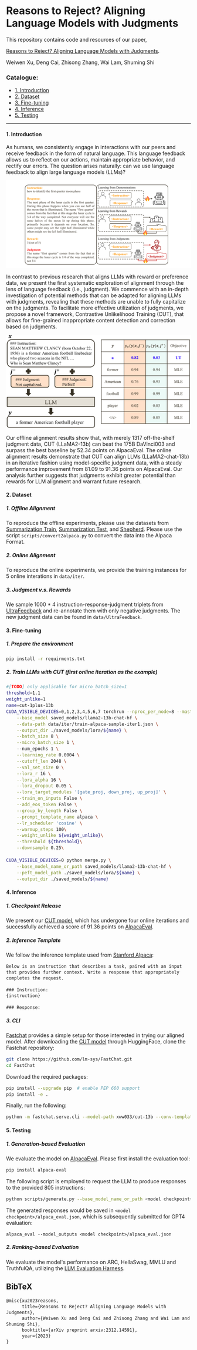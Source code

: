 # Reasons to Reject? Aligning Language Models with Judgments

This repository contains code and resources of our paper,

[Reasons to Reject? Aligning Language Models with Judgments](https://arxiv.org/abs/2312.14591).

Weiwen Xu, Deng Cai, Zhisong Zhang, Wai Lam, Shuming Shi

<span id='all_catelogue'/>

### Catalogue:
* <a href='#introduction'>1. Introduction</a>
* <a href='#dataset'>2. Dataset</a>
* <a href='#train'>3. Fine-tuning</a>
* <a href='#inference'>4. Inference</a>
* <a href='#test'>5. Testing</a>
****

<span id='introduction'/>

#### 1. Introduction

As humans, we consistently engage in interactions with our peers and receive feedback in the form of natural language. This language feedback allows us to reflect on our actions, maintain appropriate behavior, and rectify our errors. The question arises naturally: can we use language feedback to align large language models (LLMs)? 

<img src="./assets/intro.png" alt="intro" align=center />

In contrast to previous research that aligns LLMs with reward or preference data, we present the first systematic exploration of alignment through the lens of language feedback (i.e., judgment). We commence with an in-depth investigation of potential methods that can be adapted for aligning LLMs with judgments, revealing that these methods are unable to fully capitalize on the judgments. To facilitate more effective utilization of judgments, we propose a novel framework, Contrastive Unlikelihood Training (CUT), that allows for fine-grained inappropriate content detection and correction based on judgments. 


<p align="center">
<img src="./assets/toy.png" alt="CUT" width="600"/>
</p>


Our offline alignment results show that, with merely 1317 off-the-shelf judgment data, CUT (LLaMA2-13b) can beat the 175B DaVinci003 and surpass the best baseline by 52.34 points on AlpacaEval. The online alignment results demonstrate that CUT can align LLMs (LLaMA2-chat-13b) in an iterative fashion using model-specific judgment data, with a steady performance improvement from 81.09 to 91.36 points on AlpacaEval. Our analysis further suggests that judgments exhibit greater potential than rewards for LLM alignment and warrant future research.

<span id='dataset'/>

#### 2. Dataset

##### 1. Offline Alignment

To reproduce the offline experiments, please use the datasets from [Summarization Train](https://openaipublic.blob.core.windows.net/critiques/dataset/critiques/train.jsonl.gz), [Summarization Test](https://openaipublic.blob.core.windows.net/critiques/dataset/critiques/test.jsonl.gz), and [Shepherd](https://github.com/facebookresearch/Shepherd).
Please use the script `scripts/convert2alpaca.py` to convert the data into the Alpaca Format.


##### 2. Online Alignment

To reproduce the online experiments, we provide the training instances for 5 online interations in `data/iter`. 

##### 3. Judgment v.s. Rewards

We sample 1000 * 4 instruction-response-judgment triplets from [UltraFeedback](https://github.com/OpenBMB/UltraFeedback) and re-annotate them with only negative judgments. The new judgment data can be found in `data/UltraFeedback`.

<span id='train'/>

#### 3. Fine-tuning

##### 1. Prepare the environment

```bash
pip install -r requirments.txt
```

##### 2. Train LLMs with CUT (first online iteration as the example)

```bash
#[TODO] only applicable for micro_batch_size=1
threshold=1.1
weight_unlike=1
name=cut-1plus-13b
CUDA_VISIBLE_DEVICES=0,1,2,3,4,5,6,7 torchrun --nproc_per_node=8 --master_port=1233 finetune_unlikelihood.py \
    --base_model saved_models/llama2-13b-chat-hf \
    --data-path data/iter/train-alpaca-sample-iter1.json \
    --output_dir ./saved_models/lora/${name} \
    --batch_size 8 \
    --micro_batch_size 1 \ 
    --num_epochs 1 \
    --learning_rate 0.0004 \
    --cutoff_len 2048 \
    --val_set_size 0 \
    --lora_r 16 \
    --lora_alpha 16 \
    --lora_dropout 0.05 \
    --lora_target_modules '[gate_proj, down_proj, up_proj]' \
    --train_on_inputs False \
    --add_eos_token False \
    --group_by_length False \
    --prompt_template_name alpaca \
    --lr_scheduler 'cosine' \
    --warmup_steps 100\
    --weight_unlike ${weight_unlike}\
    --threshold ${threshold}\
    --downsample 0.25\

CUDA_VISIBLE_DEVICES=0 python merge.py \
    --base_model_name_or_path saved_models/llama2-13b-chat-hf \
    --peft_model_path ./saved_models/lora/${name} \
    --output_dir ./saved_models/${name}
```

<span id='inference'/>

#### 4. Inference

##### 1. Checkpoint Release

We present our [CUT model](https://huggingface.co/xww033/cut-13b), which has undergone four online iterations and successfully achieved a score of 91.36 points on [AlpacaEval](https://tatsu-lab.github.io/alpaca_eval).

##### 2. Inference Template

We follow the inference template used from [Stanford Alpaca](https://github.com/tatsu-lab/stanford_alpaca):

```
Below is an instruction that describes a task, paired with an input that provides further context. Write a response that appropriately completes the request.

### Instruction:
{instruction}

### Response:
```

##### 3. CLI

[Fastchat](https://github.com/lm-sys/FastChat) provides a simple setup for those interested in trying our aligned model. After downloading the [CUT model](https://huggingface.co/xww033/cut-13b) through HuggingFace, clone the Fastchat repository:

```bash
git clone https://github.com/lm-sys/FastChat.git
cd FastChat
```

Download the required packages:

```bash
pip install --upgrade pip  # enable PEP 660 support
pip install -e .
```

Finally, run the following:

```bash
python -m fastchat.serve.cli --model-path xww033/cut-13b --conv-template alpaca
```


<span id='test'/>

#### 5. Testing

##### 1. Generation-based Evaluation

We evaluate the model on [AlpacaEval](https://tatsu-lab.github.io/alpaca_eval). Please first install the evaluation tool:

```bash 
pip install alpaca-eval
```

The following script is employed to request the LLM to produce responses to the provided 805 instructions:

```bash
python scripts/generate.py --base_model_name_or_path <model checkpoint>
```

The generated responses would be saved in `<model checkpoint>/alpaca_eval.json`, which is subsequently submitted for GPT4 evaluation:

```
alpaca_eval --model_outputs <model checkpoint>/alpaca_eval.json
```

##### 2. Ranking-based Evaluation

We evaluate the model's performance on ARC, HellaSwag, MMLU and TruthfulQA, utilizing the [LLM Evaluation Harness](https://github.com/EleutherAI/lm-evaluation-harness).

## BibTeX

```
@misc{xu2023reasons,
      title={Reasons to Reject? Aligning Language Models with Judgments}, 
      author={Weiwen Xu and Deng Cai and Zhisong Zhang and Wai Lam and Shuming Shi},
      booktitle={arXiv preprint arxiv:2312.14591},
      year={2023}
}
```
